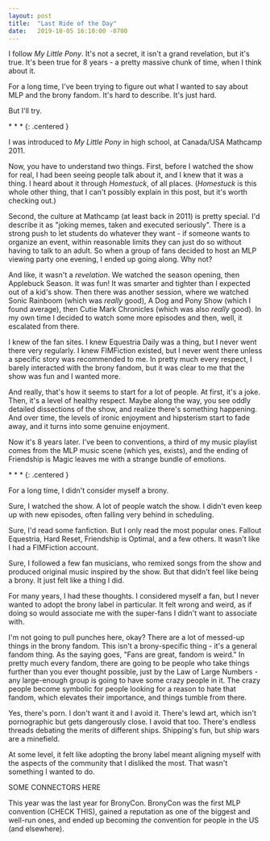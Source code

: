 ```yaml
---
layout: post
title:  "Last Ride of the Day"
date:   2019-10-05 16:10:00 -0700
---
```


I follow *My Little Pony*. It's not a secret, it isn't a grand revelation, but
it's true. It's been true for 8 years - a pretty massive chunk of time, when
I think about it.

For a long time, I've been trying to figure out what I wanted to say about MLP
and the brony fandom. It's hard to describe. It's just hard.

But I'll try.


\* \* \*
{: .centered }

I was introduced to *My Little Pony* in high school, at Canada/USA Mathcamp 2011.

Now, you have to understand two things. First, before I watched the show for real, I had been
seeing people talk about it, and I knew that it was a thing. I heard about it
through *Homestuck*, of all places. (*Homestuck* is this whole other thing,
that I can't possibly explain in this post, but it's worth checking out.)

Second, the culture at Mathcamp (at least back in 2011) is pretty special. I'd
describe it as "joking memes, taken and executed seriously". There is a strong
push to let students do whatever they want - if someone wants to organize an event,
within reasonable limits they can just do so without having to talk to an adult.
So when a group of fans decided to host an MLP viewing party one evening, I
ended up going along. Why not?

And like, it wasn't a *revelation*. We watched the season opening, then Applebuck
Season. It was fun! It was smarter and tighter than I expected out of a kid's
show. Then there was another session, where we watched Sonic Rainboom (which
was *really* good), A Dog and Pony Show (which I found average), then
Cutie Mark Chronicles (which was also *really* good). In my own time I decided
to watch some more episodes and then, well, it escalated from there.

I knew of the fan sites. I knew Equestria Daily was a thing, but I never went
there very regularly. I knew FIMFiction existed, but I never went there unless
a specific story was recommended to me. In pretty much every respect, I barely
interacted with the brony fandom, but it was clear to me that the show was fun
and I wanted more.

And really, that's how it seems to start for a lot of people. At first, it's
a joke. Then, it's a level of healthy respect. Maybe along the way, you see
oddly detailed dissections of the show, and realize there's something happening.
And over time, the levels of ironic enjoyment and hipsterism start to fade away,
and it turns into some genuine enjoyment.

Now it's 8 years later. I've been to conventions, a third of my music playlist
comes from the MLP music scene (which yes, exists), and the ending of Friendship
is Magic leaves me with a strange bundle of emotions.

\* \* \*
{: .centered }

For a long time, I didn't consider myself a brony.

Sure, I watched the show. A lot of people watch the show. I didn't even keep up
with new episodes, often falling very behind in scheduling.

Sure, I'd read some fanfiction. But I only read the most popular ones.
Fallout Equestria, Hard Reset, Friendship is Optimal, and a few others. It
wasn't like I had a FIMFiction account.

Sure, I followed a few fan musicians, who remixed songs from the show and produced
original music inspired by the show. But that didn't feel like being a brony.
It just felt like a thing I did.

For many years, I had these thoughts. I considered myself a fan, but I never
wanted to adopt the brony label in particular. It felt wrong and weird, as if
doing so would associate me with the super-fans I didn't want to associate with.

I'm not going to pull punches here, okay? There are a lot of messed-up things in
the brony fandom. This isn't a brony-specific thing - it's a general fandom
thing. As the saying goes, "Fans are great, fandom is weird." In pretty much
every fandom, there are going to be people who take things further than you
ever thought possible, just by the Law of Large Numbers - any large-enough
group is going to have some crazy people in it. The crazy people become symbolic
for people looking for a reason to hate that fandom, which elevates their
importance, and things tumble from there.

Yes, there's porn. I don't want it and I avoid it. There's lewd art, which
isn't pornographic but gets dangerously close. I avoid that too. There's
endless threads debating the merits of different ships. Shipping's fun, but
ship wars are a minefield.

At some level, it felt like adopting the brony label meant aligning myself with
the aspects of the community that I disliked the most. That wasn't something
I wanted to do.

SOME CONNECTORS HERE

This year was the last year for BronyCon. BronyCon was the first MLP convention
(CHECK THIS), gained a reputation as one of the biggest and well-run ones, and
ended up becoming *the* convention for people in the US (and elsewhere).

